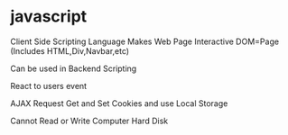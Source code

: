 # javascript
Client Side Scripting Language
Makes Web Page Interactive
DOM=Page (Includes HTML,Div,Navbar,etc)

Can be used in Backend Scripting

React to users event

AJAX Request
Get and Set Cookies and use Local Storage 

Cannot Read or Write Computer Hard Disk
